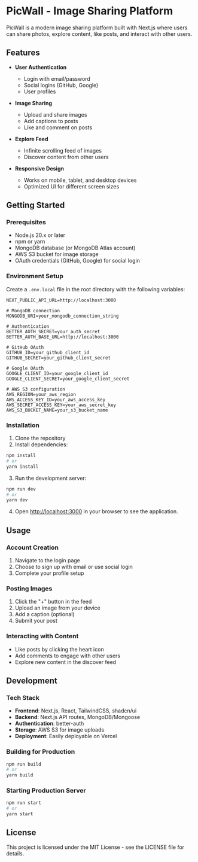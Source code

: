 # PicWall - Image Sharing Platform

PicWall is a modern image sharing platform built with Next.js where users can share photos, explore content, like posts, and interact with other users.

## Features

- **User Authentication**

  - Login with email/password
  - Social logins (GitHub, Google)
  - User profiles

- **Image Sharing**

  - Upload and share images
  - Add captions to posts
  - Like and comment on posts

- **Explore Feed**

  - Infinite scrolling feed of images
  - Discover content from other users

- **Responsive Design**
  - Works on mobile, tablet, and desktop devices
  - Optimized UI for different screen sizes

## Getting Started

### Prerequisites

- Node.js 20.x or later
- npm or yarn
- MongoDB database (or MongoDB Atlas account)
- AWS S3 bucket for image storage
- OAuth credentials (GitHub, Google) for social login

### Environment Setup

Create a `.env.local` file in the root directory with the following variables:

```
NEXT_PUBLIC_API_URL=http://localhost:3000

# MongoDB connection
MONGODB_URI=your_mongodb_connection_string

# Authentication
BETTER_AUTH_SECRET=your_auth_secret
BETTER_AUTH_BASE_URL=http://localhost:3000

# GitHub OAuth
GITHUB_ID=your_github_client_id
GITHUB_SECRET=your_github_client_secret

# Google OAuth
GOOGLE_CLIENT_ID=your_google_client_id
GOOGLE_CLIENT_SECRET=your_google_client_secret

# AWS S3 configuration
AWS_REGION=your_aws_region
AWS_ACCESS_KEY_ID=your_aws_access_key
AWS_SECRET_ACCESS_KEY=your_aws_secret_key
AWS_S3_BUCKET_NAME=your_s3_bucket_name
```

### Installation

1. Clone the repository
2. Install dependencies:

```bash
npm install
# or
yarn install
```

3. Run the development server:

```bash
npm run dev
# or
yarn dev
```

4. Open [http://localhost:3000](http://localhost:3000) in your browser to see the application.

## Usage

### Account Creation

1. Navigate to the login page
2. Choose to sign up with email or use social login
3. Complete your profile setup

### Posting Images

1. Click the "+" button in the feed
2. Upload an image from your device
3. Add a caption (optional)
4. Submit your post

### Interacting with Content

- Like posts by clicking the heart icon
- Add comments to engage with other users
- Explore new content in the discover feed

## Development

### Tech Stack

- **Frontend**: Next.js, React, TailwindCSS, shadcn/ui
- **Backend**: Next.js API routes, MongoDB/Mongoose
- **Authentication**: better-auth
- **Storage**: AWS S3 for image uploads
- **Deployment**: Easily deployable on Vercel

### Building for Production

```bash
npm run build
# or
yarn build
```

### Starting Production Server

```bash
npm run start
# or
yarn start
```

## License

This project is licensed under the MIT License - see the LICENSE file for details.

